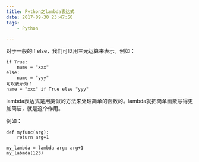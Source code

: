 ```yaml
---
title: Python之lambda表达式
date: 2017-09-30 23:47:50
tags:
	- Python

---
```




对于一般的if else，我们可以用三元运算来表示。例如：

```
if True:
	name = "xxx"
else:
	name = "yyy"
可以表示为：
name = "xxx" if True else "yyy"
```

lambda表达式是用类似的方法来处理简单的函数的。lambda就把简单函数写得更加简洁，就是这个作用。

例如：

```
def myfunc(arg):
	return arg+1

my_lambda = lambda arg: arg+1
my_labmda(123)
```



